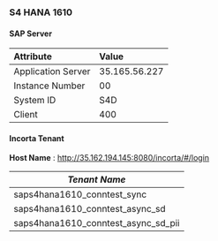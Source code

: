 ### S4 HANA 1610

<!-- tabs:start -->

#### **SAP Server**

| Attribute          | Value         |
| :----------------- | :------------ |
| Application Server | 35.165.56.227 |
| Instance Number    | 00            |
| System ID          | S4D           |
| Client             | 400           |

#### **Incorta Tenant**

**Host Name** : http://35.162.194.145:8080/incorta/#/login

| _Tenant Name_                       |
| ----------------------------------- |
| saps4hana1610_conntest_sync         |
| saps4hana1610_conntest_async_sd     |
| saps4hana1610_conntest_async_sd_pii |

<!-- tabs:end -->
